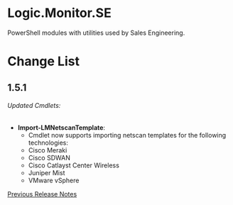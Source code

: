 # Logic.Monitor.SE
PowerShell modules with utilities used by Sales Engineering.

# Change List

## 1.5.1
###### Updated Cmdlets:
- **Import-LMNetscanTemplate**: 
  -   Cmdlet now supports importing netscan templates for the following technologies:
  -   Cisco Meraki
  -   Cisco SDWAN
  -   Cisco Catlayst Center Wireless
  -   Juniper Mist
  -   VMware vSphere

[Previous Release Notes](RELEASENOTES.md)